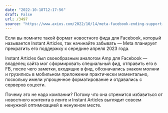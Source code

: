 ```yaml
---
date: "2022-10-18T12:17:56"
draft: False
url: /3497
source: "https://www.axios.com/2022/10/14/meta-facebook-ending-support-instant-articles"
---
```


Если вы помните такой формат новостного фида для Facebook, который называется Instant Articles, так начинайте забывать — Meta планирует прекратить его поддержку к середине апреля 2023 года. 

Instant Articles был своеобразным аналогом Amp для Facebook — владелец сайта мог сформировать специальный фид, отправить его в FB, после чего заметки, входящие в фид, обозначались знаком молнии и грузились в мобильном приложении практически моментально, поскольку имели упрощенное форматирование и отдавались с серверов соцсети. 

Почему это не надо компании? Потому что она стремится избавиться от новостного контента в ленте и Instant Articles выглядит совсем ненужной оптимизацией в ненужном месте.
